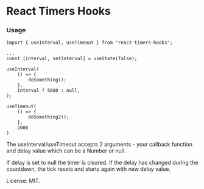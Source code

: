 # React Timers Hooks
### Usage
```
import { useInterval, useTimeout } from "react-timers-hooks";

...
const [interval, setInterval] = useState(false);

useInterval(
    () => {
        doSomething();
    },
    interval ? 5000 : null,
);

useTimeout(
    () => {
        doSomething2();
    },
    2000
)
```

The useInterval/useTimeout accepts 2 arguments - your callback function and delay value which can be a Number or null.

If delay is set to null the timer is cleared.
If the delay has changed during the countdown, the tick resets and starts again with new delay value.

License: MIT.